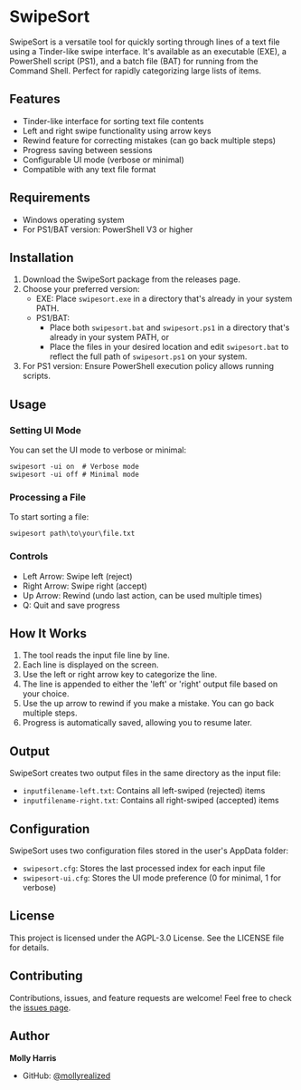 # SwipeSort

SwipeSort is a versatile tool for quickly sorting through lines of a text file using a Tinder-like swipe interface. It's available as an executable (EXE), a PowerShell script (PS1), and a batch file (BAT) for running from the Command Shell. Perfect for rapidly categorizing large lists of items.

## Features

- Tinder-like interface for sorting text file contents
- Left and right swipe functionality using arrow keys
- Rewind feature for correcting mistakes (can go back multiple steps)
- Progress saving between sessions
- Configurable UI mode (verbose or minimal)
- Compatible with any text file format

## Requirements

- Windows operating system
- For PS1/BAT version: PowerShell V3 or higher

## Installation

1. Download the SwipeSort package from the releases page.
2. Choose your preferred version:
   - EXE: Place `swipesort.exe` in a directory that's already in your system PATH.
   - PS1/BAT: 
     - Place both `swipesort.bat` and `swipesort.ps1` in a directory that's already in your system PATH, or
     - Place the files in your desired location and edit `swipesort.bat` to reflect the full path of `swipesort.ps1` on your system.
3. For PS1 version: Ensure PowerShell execution policy allows running scripts.

## Usage

### Setting UI Mode

You can set the UI mode to verbose or minimal:

```
swipesort -ui on  # Verbose mode
swipesort -ui off # Minimal mode
```

### Processing a File

To start sorting a file:

```
swipesort path\to\your\file.txt
```

### Controls

- Left Arrow: Swipe left (reject)
- Right Arrow: Swipe right (accept)
- Up Arrow: Rewind (undo last action, can be used multiple times)
- Q: Quit and save progress

## How It Works

1. The tool reads the input file line by line.
2. Each line is displayed on the screen.
3. Use the left or right arrow key to categorize the line.
4. The line is appended to either the 'left' or 'right' output file based on your choice.
5. Use the up arrow to rewind if you make a mistake. You can go back multiple steps.
6. Progress is automatically saved, allowing you to resume later.

## Output

SwipeSort creates two output files in the same directory as the input file:

- `inputfilename-left.txt`: Contains all left-swiped (rejected) items
- `inputfilename-right.txt`: Contains all right-swiped (accepted) items

## Configuration

SwipeSort uses two configuration files stored in the user's AppData folder:

- `swipesort.cfg`: Stores the last processed index for each input file
- `swipesort-ui.cfg`: Stores the UI mode preference (0 for minimal, 1 for verbose)

## License

This project is licensed under the AGPL-3.0 License. See the LICENSE file for details.

## Contributing

Contributions, issues, and feature requests are welcome! Feel free to check the [issues page](https://github.com/mollyrealized/swipesort/issues).

## Author

**Molly Harris**

- GitHub: [@mollyrealized](https://github.com/mollyrealized)
